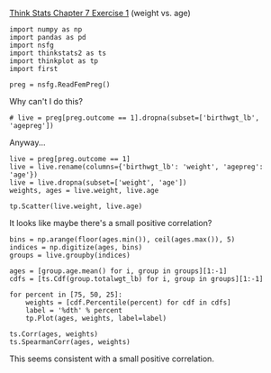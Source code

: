 [Think Stats Chapter 7 Exercise 1](http://greenteapress.com/thinkstats2/html/thinkstats2008.html#toc70) (weight vs. age)

```
import numpy as np
import pandas as pd
import nsfg
import thinkstats2 as ts
import thinkplot as tp
import first

preg = nsfg.ReadFemPreg()
```

Why can't I do this?

```
# live = preg[preg.outcome == 1].dropna(subset=['birthwgt_lb', 'agepreg'])
```
Anyway...

```
live = preg[preg.outcome == 1]
live = live.rename(columns={'birthwgt_lb': 'weight', 'agepreg': 'age'})
live = live.dropna(subset=['weight', 'age'])
weights, ages = live.weight, live.age

tp.Scatter(live.weight, live.age)
```

It looks like maybe there's a small positive correlation?

```
bins = np.arange(floor(ages.min()), ceil(ages.max()), 5)
indices = np.digitize(ages, bins)
groups = live.groupby(indices)

ages = [group.age.mean() for i, group in groups][1:-1]
cdfs = [ts.Cdf(group.totalwgt_lb) for i, group in groups][1:-1]

for percent in [75, 50, 25]:
    weights = [cdf.Percentile(percent) for cdf in cdfs]
    label = '%dth' % percent
    tp.Plot(ages, weights, label=label)

ts.Corr(ages, weights)
ts.SpearmanCorr(ages, weights)
```

This seems consistent with a small positive correlation.
